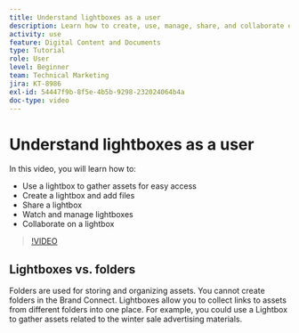 ```yaml
---
title: Understand lightboxes as a user
description: Learn how to create, use, manage, share, and collaborate on a lighbox in Brand Connect of [!UICONTROL Workfront DAM].
activity: use
feature: Digital Content and Documents
type: Tutorial
role: User
level: Beginner
team: Technical Marketing
jira: KT-8986
exl-id: 54447f9b-8f5e-4b5b-9298-232024064b4a
doc-type: video
---
```

# Understand lightboxes as a user

In this video, you will learn how to:

* Use a lightbox to gather assets for easy access
* Create a lightbox and add files
* Share a lightbox
* Watch and manage lightboxes
* Collaborate on a lightbox

>[!VIDEO](https://video.tv.adobe.com/v/335248/?quality=12&learn=on&enablevpops)

## Lightboxes vs. folders

Folders are used for storing and organizing assets. You cannot create folders in the Brand Connect. Lightboxes allow you to collect links to assets from different folders into one place. For example, you could use a Lightbox to gather assets related to the winter sale advertising materials.
